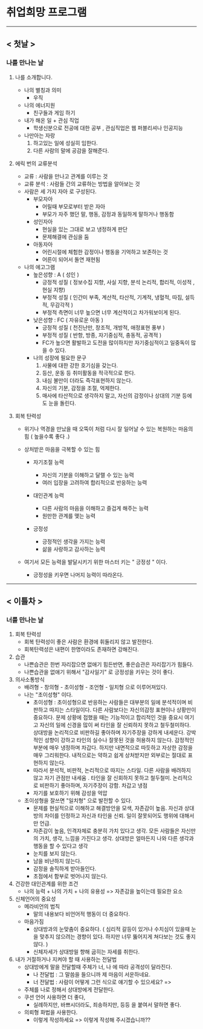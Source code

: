 # 취업희망 프로그램

---

## < 첫날 >

### 나를 만나는 날 

1. 나를 소개합니다. 

   - 나의 별칭과 의미
     - 우직 
   - 나의 에너지원
     - 친구들과 게임 하기 
   - 내가 해온 일 + 관심 직업
     - 학생신분으로 전공에 대한 공부 , 관심직업은 웹 퍼블리셔나 인공지능 
   - 나만아는 자랑 
     1. 하고있는 일에 성실히 임한다. 
     2. 다른 사람의 말에 공감을 잘해준다. 

2. 에릭 번의 교류분석

   - 교류 : 사람을 만나고 관계를 이루는 것 
   - 교류 분석 : 사람들 간의 교류하는 방법을 알아보는 것 
   - 사람은 세 가지 자아 로 구성된다. 
     - 부모자아
       - 어릴때 부모로부터 받은 자아
       - 부모가 자주 했던 말, 행동, 감정과 동일하게 말하거나 행동함 
     - 성인자아
       - 현실을 있는 그대로 보고 냉정하게 판단
       - 문제해결에 관심을 둠 
     - 아동자아
       - 어린시절에 체험한 감정이나 행동을 기억하고 보존하는 것 
       - 어른이 되어서 돌연 재현됨 
   - 나의 에고그램 
     - 높은성향 : A ( 성인 )
       - 긍정적 성질 ( 정보수집 지향, 사실 지향, 분석 논리적, 합리적, 이성적 , 현실 지향)
       - 부정적 성질 ( 인간미 부족, 계산적, 타산적, 기계적, 냉혈적, 따짐, 설득적, 무감각적 )
       - 부정적 측면이 너무 높으면 너무 계산적이고 차가워보이게 된다. 
     - 낮은성향 : FC ( 자유로운 아동 )
       - 긍정적 성질 ( 천진난만, 창조적, 개방적, 애정표현 풍부 )
       - 부정적 성질 ( 반항, 방종, 자기중심적, 충동적, 공격적 )
       - FC가 높으면 활발하고 도전을 많이하지만 자기중심적이고 일중독이 많을 수 있다. 
     - 나의 성장에 필요한 문구 
       1. 사물에 대한 강한 호기심을 갖는다. 
       2. 등산, 운동 등 취미활동을 적극적으로 한다. 
       3. 내심 불만이 더라도 즉각표현하지 않는다. 
       4. 자신의 기분, 감정을 조절, 억제한다.
       5. 매사에 타산적으로 생각하지 말고, 자신의 감정이나 상대의 기분 등에도 눈을 돌린다. 

3. 회복 탄력성 

   - 위기나 역경을 만났을 때 오뚝이 처럼 다시 잘 일어날 수 있는 복원하는 마음의 힘  ( 높을수록 좋다 .)

   - 상처받은 마음을 극복할 수 있는 힘

     - 자기조절 능력 
       - 자신의 기분을 이해하고 달랠 수 있는 능력
       - 여러 입장을 고려하여 합리적으로 반응하는 능력
     - 대인관계 능력
       - 다른 사람의 마음을 이해하고 즐겁게 해주는 능력 
       - 원만한 관계를 맺는 능력

     - 긍정성
       - 긍정적인 생각을 가지는 능력
       - 삶을 사랑하고 감사하는 능력 

   - 여기서 모든 능력을 발달시키기 위한 마스터 키는 " 긍정성 " 이다. 

     - 긍정성을 키우면 나머지 능력이 따라온다. 

---

## < 이틀차 >

### 너를 만나는 날 

1. 회복 탄력성
   - 회복 탄력성이 좋은 사람은 환경에 휘둘리지 않고 발전한다. 
   - 회복탄력성은 내편이 한명이라도 존재하면 강해진다.
2. 습관
   - 나쁜습관은 한번 자리잡으면 없애기 힘든반면, 좋은습관은 자리잡기가 힘들다. 
   - 나쁜습관을 없애기 위해서 "감사일기" 로 긍정성을 키우는 것이 좋다.
3. 의사소통방식 
   - 배려형 - 창의형 - 초이성형 - 조언형 - 일치형 으로 이루어져있다. 
   - 나는 "초이성형" 이다. 
     - 초이성형 : 초이성형으로 반응하는 사람들은 대부분의 일에 분석적이며 비판하고 따지는 스타일이다. 다른 사람보다는 자신의감정 표현이나 상황만이 중요하다. 문제 상황에 접했을 때는 기능적이고 합리적인 것을 중요시 여기고 자신의 일에 신경을 많이 써 타인을 잘 신뢰하지 못하고 철두철미하다. 상대방을 논리적으로 비판하길 좋아하며 자기주장을 강하게 내세운다. 강박적인 성향이 강하고 타인의 실수나 잘못된 것을 허용하지 않는다. 감정적인 부분에 매우 냉정하며 차갑다. 하지만 내면적으로 따듯하고 자상한 감정을 매우 그리워한다. 내적으로는 약하고 쉽게 상처받지만 외부로는 절대로 표현하지 않는다. 
     - 따라서 분석적, 비판적, 논리적으로 따지는 스타일. 다른 사람을 배려하지 않고 자기 관점만 내세움 . 타인을 잘 신회하지 못하고 철두철미. 논리적으로 비판하기 좋아하며, 자기주장이 강함. 차갑고 냉점 
     - 자기를 보호하기 위해 감성을 억압 
   - 초이성형을 잘쓰면 "일치형" 으로 발전할 수 있다. 
     - 문제를 현실적으로 이해하고 해결방안을 모색, 자존감이 높음. 자신과 상대방의 차이를 인정하고 자신과 타인을 신뢰. 일이 잘못되어도 행위에 대해서만 언급. 
     - 자존감이 높음, 인격자체로 충분히 가치 있다고 생각. 모든 사람들은 자신만의 가치, 생각, 느낌을 가진다고 생각. 상대방은 얼마든지 나와 다른 생각과 행동을 할 수 있다고 생각
     - 눈치를 보지 않는다. 
     - 남을 비난하지 않는다. 
     - 감정을 솔직하게 받아들인다. 
     - 초점에서 함부로 벗어나지 않는다.  
4. 건강한 대인관계를 위한 조건 
   - 나의 능력 + 나의 가치 + 나의 유용성 => 자존감을 높이는데 필요한 요소 
5. 신체언어의 중요성 
   - 메라비언의 법칙
     - 말의 내용보다 비언어적 행동이 더 중요하다. 
   - 마음가짐 
     - 상대방과의 눈맞춤이 중요하다. ( 심리적 갈등이 있거나 수치심이 있을때 눈을 맞추지 않으려는 경향이 있다. 하지만 너무 뚫어지게 쳐다보는 것도 좋지 않다. )
     - 신체자세가 상대방읠 향해 굽히는 자세를 취한다. 
6. 내가 거절하거나 지켜야 할 때 사용하는 전달법
   - 상대방에게 말을 전달할때 주체가 너, 나 에 따라 공격성이 달라진다. 
     - 나 전달법 : 그 말씀을 들으니까 제 마음이 서운하네요. 
     - 너 전달법 : 사람이 어떻게 그런 식으로 얘기할 수 있으세요? => 
   - 주체를 나로 정해서 상대방에게 전달한다.  
   - 쿠션 언어 사용하면 더 좋다, 
     - 실례하지만, 바쁘시더라도, 죄송하지만, 등등 을 붙여서 말하면 좋다. 
   - 의뢰형 화법을 사용한다. 
     - 이렇게 작성하세요 => 이렇게 작성해 주시겠습니까?? 

